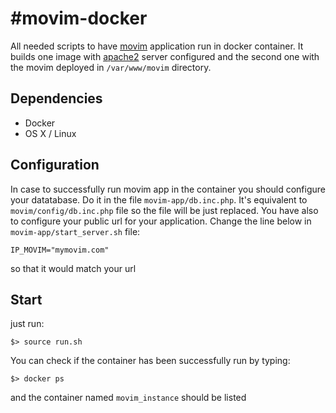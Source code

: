 #movim-docker
============

  All needed scripts to have [movim](https://github.com/movim/movim) application run in docker container.
  It builds one image with [apache2](https://httpd.apache.org/) server configured and the second one with the movim deployed in `/var/www/movim` directory. 

Dependencies
-----------------

- Docker
- OS X / Linux

Configuration
-----------------

In case to successfully run movim app in the container you should configure your datatabase. Do it in the file `movim-app/db.inc.php`. It's equivalent to `movim/config/db.inc.php` file so the file will be just replaced.
You have also to configure your public url for your application. Change the line below in `movim-app/start_server.sh` file:
```
IP_MOVIM="mymovim.com"
```
so that it would match your url

Start
-----------------
just run:
````
$> source run.sh
````
You can check if the container has been successfully run by typing:
````
$> docker ps
````
and the container named `movim_instance` should be listed
